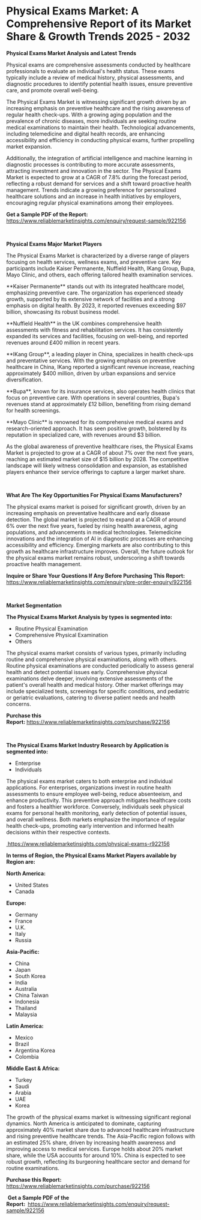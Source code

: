 <p><h1>Physical Exams Market: A Comprehensive Report of its Market Share & Growth Trends 2025 - 2032</h1></p><p><strong>Physical Exams Market Analysis and Latest Trends</strong></p>
<p><p>Physical exams are comprehensive assessments conducted by healthcare professionals to evaluate an individual's health status. These exams typically include a review of medical history, physical assessments, and diagnostic procedures to identify potential health issues, ensure preventive care, and promote overall well-being. </p><p>The Physical Exams Market is witnessing significant growth driven by an increasing emphasis on preventive healthcare and the rising awareness of regular health check-ups. With a growing aging population and the prevalence of chronic diseases, more individuals are seeking routine medical examinations to maintain their health. Technological advancements, including telemedicine and digital health records, are enhancing accessibility and efficiency in conducting physical exams, further propelling market expansion.</p><p>Additionally, the integration of artificial intelligence and machine learning in diagnostic processes is contributing to more accurate assessments, attracting investment and innovation in the sector. The Physical Exams Market is expected to grow at a CAGR of 7.8% during the forecast period, reflecting a robust demand for services and a shift toward proactive health management. Trends indicate a growing preference for personalized healthcare solutions and an increase in health initiatives by employers, encouraging regular physical examinations among their employees.</p></p>
<p><strong>Get a Sample PDF of the Report:&nbsp;</strong> <a href="https://www.reliablemarketinsights.com/enquiry/request-sample/922156?utm_campaign=3250&utm_medium=2&utm_source=Github&utm_content=ia&utm_term=18042025&utm_id=physical-exams">https://www.reliablemarketinsights.com/enquiry/request-sample/922156</a></p>
<p>&nbsp;</p>
<p><strong>Physical Exams Major Market Players</strong></p>
<p><p>The Physical Exams Market is characterized by a diverse range of players focusing on health services, wellness exams, and preventive care. Key participants include Kaiser Permanente, Nuffield Health, IKang Group, Bupa, Mayo Clinic, and others, each offering tailored health examination services.</p><p>**Kaiser Permanente** stands out with its integrated healthcare model, emphasizing preventive care. The organization has experienced steady growth, supported by its extensive network of facilities and a strong emphasis on digital health. By 2023, it reported revenues exceeding $97 billion, showcasing its robust business model.</p><p>**Nuffield Health** in the UK combines comprehensive health assessments with fitness and rehabilitation services. It has consistently expanded its services and facilities, focusing on well-being, and reported revenues around £400 million in recent years.</p><p>**IKang Group**, a leading player in China, specializes in health check-ups and preventative services. With the growing emphasis on preventive healthcare in China, IKang reported a significant revenue increase, reaching approximately $400 million, driven by urban expansions and service diversification.</p><p>**Bupa**, known for its insurance services, also operates health clinics that focus on preventive care. With operations in several countries, Bupa's revenues stand at approximately £12 billion, benefiting from rising demand for health screenings.</p><p>**Mayo Clinic** is renowned for its comprehensive medical exams and research-oriented approach. It has seen positive growth, bolstered by its reputation in specialized care, with revenues around $3 billion.</p><p>As the global awareness of preventive healthcare rises, the Physical Exams Market is projected to grow at a CAGR of about 7% over the next five years, reaching an estimated market size of $15 billion by 2028. The competitive landscape will likely witness consolidation and expansion, as established players enhance their service offerings to capture a larger market share.</p></p>
<p>&nbsp;</p>
<p><strong>What Are The Key Opportunities For Physical Exams Manufacturers?</strong></p>
<p><p>The physical exams market is poised for significant growth, driven by an increasing emphasis on preventative healthcare and early disease detection. The global market is projected to expand at a CAGR of around 6% over the next five years, fueled by rising health awareness, aging populations, and advancements in medical technologies. Telemedicine innovations and the integration of AI in diagnostic processes are enhancing accessibility and efficiency. Emerging markets are also contributing to this growth as healthcare infrastructure improves. Overall, the future outlook for the physical exams market remains robust, underscoring a shift towards proactive health management.</p></p>
<p><strong>Inquire or Share Your Questions If Any Before Purchasing This Report:</strong> <a href="https://www.reliablemarketinsights.com/enquiry/pre-order-enquiry/922156?utm_campaign=3250&utm_medium=2&utm_source=Github&utm_content=ia&utm_term=18042025&utm_id=physical-exams">https://www.reliablemarketinsights.com/enquiry/pre-order-enquiry/922156</a></p>
<p>&nbsp;</p>
<p><strong>Market Segmentation</strong></p>
<p><strong>The Physical Exams Market Analysis by types is segmented into:</strong></p>
<p><ul><li>Routine Physical Examination</li><li>Comprehensive Physical Examination</li><li>Others</li></ul></p>
<p><p>The physical exams market consists of various types, primarily including routine and comprehensive physical examinations, along with others. Routine physical examinations are conducted periodically to assess general health and detect potential issues early. Comprehensive physical examinations delve deeper, involving extensive assessments of the patient's overall health and medical history. Other market offerings may include specialized tests, screenings for specific conditions, and pediatric or geriatric evaluations, catering to diverse patient needs and health concerns.</p></p>
<p><strong>Purchase this Report:&nbsp;</strong><a href="https://www.reliablemarketinsights.com/purchase/922156?utm_campaign=3250&utm_medium=2&utm_source=Github&utm_content=ia&utm_term=18042025&utm_id=physical-exams">https://www.reliablemarketinsights.com/purchase/922156</a></p>
<p>&nbsp;</p>
<p><strong>The Physical Exams Market Industry Research by Application is segmented into:</strong></p>
<p><ul><li>Enterprise</li><li>Individuals</li></ul></p>
<p><p>The physical exams market caters to both enterprise and individual applications. For enterprises, organizations invest in routine health assessments to ensure employee well-being, reduce absenteeism, and enhance productivity. This preventive approach mitigates healthcare costs and fosters a healthier workforce. Conversely, individuals seek physical exams for personal health monitoring, early detection of potential issues, and overall wellness. Both markets emphasize the importance of regular health check-ups, promoting early intervention and informed health decisions within their respective contexts.</p></p>
<p><a href="https://www.reliablemarketinsights.com/physical-exams-r922156?utm_campaign=3250&utm_medium=2&utm_source=Github&utm_content=ia&utm_term=18042025&utm_id=physical-exams">&nbsp;https://www.reliablemarketinsights.com/physical-exams-r922156</a></p>
<p><strong>In terms of Region, the Physical Exams Market Players available by Region are:</strong></p>
<p>
    <p> <strong> North America: </strong>
        <ul>
            <li>United States</li>
            <li>Canada</li>
        </ul>
        </p> 
    <p> <strong> Europe: </strong>
        <ul>
            <li>Germany</li>
            <li>France</li>
            <li>U.K.</li>
            <li>Italy</li>
            <li>Russia</li>
        </ul>
        </p> 
    <p> <strong> Asia-Pacific: </strong>
        <ul>
            <li>China</li>
            <li>Japan</li>
            <li>South Korea</li>
            <li>India</li>
            <li>Australia</li>
            <li>China Taiwan</li>
            <li>Indonesia</li>
            <li>Thailand</li>
            <li>Malaysia</li>
        </ul>
        </p> 
    <p> <strong> Latin America: </strong>
        <ul>
            <li>Mexico</li>
            <li>Brazil</li>
            <li>Argentina Korea</li>
            <li>Colombia</li>
        </ul>
        </p> 
    <p> <strong> Middle East & Africa: </strong>
        <ul>
            <li>Turkey</li>
            <li>Saudi</li>
            <li>Arabia</li>
            <li>UAE</li>
            <li>Korea</li>
        </ul>
    </p>
    </p>
<p><p>The growth of the physical exams market is witnessing significant regional dynamics. North America is anticipated to dominate, capturing approximately 40% market share due to advanced healthcare infrastructure and rising preventive healthcare trends. The Asia-Pacific region follows with an estimated 25% share, driven by increasing health awareness and improving access to medical services. Europe holds about 20% market share, while the USA accounts for around 10%. China is expected to see robust growth, reflecting its burgeoning healthcare sector and demand for routine examinations.</p></p>
<p><strong>Purchase this Report: </strong><a href="https://www.reliablemarketinsights.com/purchase/922156?utm_campaign=3250&utm_medium=2&utm_source=Github&utm_content=ia&utm_term=18042025&utm_id=physical-exams">https://www.reliablemarketinsights.com/purchase/922156</a></p>
<p>&nbsp;<strong>Get a Sample PDF of the Report:&nbsp;&nbsp;</strong><a href="https://www.reliablemarketinsights.com/enquiry/request-sample/922156?utm_campaign=3250&utm_medium=2&utm_source=Github&utm_content=ia&utm_term=18042025&utm_id=physical-exams">https://www.reliablemarketinsights.com/enquiry/request-sample/922156</a></p>
<p><strong></strong></p>
<p><p></p><p></p><p></p></p>